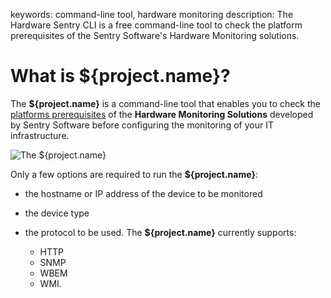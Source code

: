 keywords: command-line tool, hardware monitoring
description: The Hardware Sentry CLI is a free command-line tool to check the platform prerequisites of the Sentry Software's Hardware Monitoring solutions.

# What is ${project.name}?

The **${project.name}** is a command-line tool that enables you to check the <a href="https://www.sentrysoftware.com/library/hc/platform-requirements.html" target="_blank"> platforms prerequisites</a> of the **Hardware Monitoring Solutions** developed by Sentry Software before configuring the monitoring of your IT infrastructure.

![The ${project.name}](./images/running-hardware-sentry-cli.png)

Only a few options are required to run the **${project.name}**:

* the hostname or IP address of the device to be monitored
* the device type
* the protocol to be used. The **${project.name}** currently supports:

    * HTTP
    * SNMP
    * WBEM
    * WMI.
